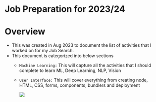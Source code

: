 # Job Preparation for 2023/24

# Overview
- This was created in Aug 2023 to document the list of activities that I worked on for my Job Search.
- This document is categorized into below sections
  - `Machine Learning:` This will capture all the activities that I should complete to learn ML, Deep Learning, NLP, Vision
  - `User Interface:` This will cover everything from creating node, HTML, CSS, forms, components, bundlers and deployment

    [![](https://mermaid.ink/img/pako:eNpdk0GPmzAQhf_KyOdslZCQEG5N9tDubqrtkqqHpocJDMHC2KmxU6HV_veaYCgJEhJ638zTvDF-Z6nKiMXsj8VMozTbArU5SHCP4UYQPKkjJIQ6LWDTQDANFh3tGx5msMO04JLgxZVJLk93BQH8qEnDV2lI55jSHZ7DjqdauZILT6m-owvYKyW8ukNT1ADTGH5NPy0n7g1_Q4deG1MoCbMrWoUd8whlhjUEQ9dqIEIZ0cC8awrG6Jutzg0sYmhRFN50NXvVriPsYOsYzT2rU15y8yDaTcDSd48Ldi_wWZwUrP43r6eefdk72oVrZ1l6eZskPtd8pD4lPtFiJO4TH-aaxYtvhKlpo3iHXn_VVxAOLj1IjNLNUamyTeDNIs82VmaCdN0G8G09eiTBL6QbiAa07ofFC46SzfpVJmft_hefriVBT75b1KWtRxkH9GyPpCUZqr1lGI0936xwxP8IszHZoHHH1jlGN-Sn0mUu1F-_vfXNkM-Yl-j3twxvJqEmFQpLv8NVNIZbrEj4Da6HbGzCKtIV8sxduve28sBMQRUdWOw-M8rRCnNgB_nhStEalTQyZbHRlibMnjM09MjxpLFicY6idipl3J3YrrvI1_v88Q-gBg8D?type=png)](https://mermaid.live/edit#pako:eNpdk0GPmzAQhf_KyOdslZCQEG5N9tDubqrtkqqHpocJDMHC2KmxU6HV_veaYCgJEhJ638zTvDF-Z6nKiMXsj8VMozTbArU5SHCP4UYQPKkjJIQ6LWDTQDANFh3tGx5msMO04JLgxZVJLk93BQH8qEnDV2lI55jSHZ7DjqdauZILT6m-owvYKyW8ukNT1ADTGH5NPy0n7g1_Q4deG1MoCbMrWoUd8whlhjUEQ9dqIEIZ0cC8awrG6Jutzg0sYmhRFN50NXvVriPsYOsYzT2rU15y8yDaTcDSd48Ldi_wWZwUrP43r6eefdk72oVrZ1l6eZskPtd8pD4lPtFiJO4TH-aaxYtvhKlpo3iHXn_VVxAOLj1IjNLNUamyTeDNIs82VmaCdN0G8G09eiTBL6QbiAa07ofFC46SzfpVJmft_hefriVBT75b1KWtRxkH9GyPpCUZqr1lGI0936xwxP8IszHZoHHH1jlGN-Sn0mUu1F-_vfXNkM-Yl-j3twxvJqEmFQpLv8NVNIZbrEj4Da6HbGzCKtIV8sxduve28sBMQRUdWOw-M8rRCnNgB_nhStEalTQyZbHRlibMnjM09MjxpLFicY6idipl3J3YrrvI1_v88Q-gBg8D)
